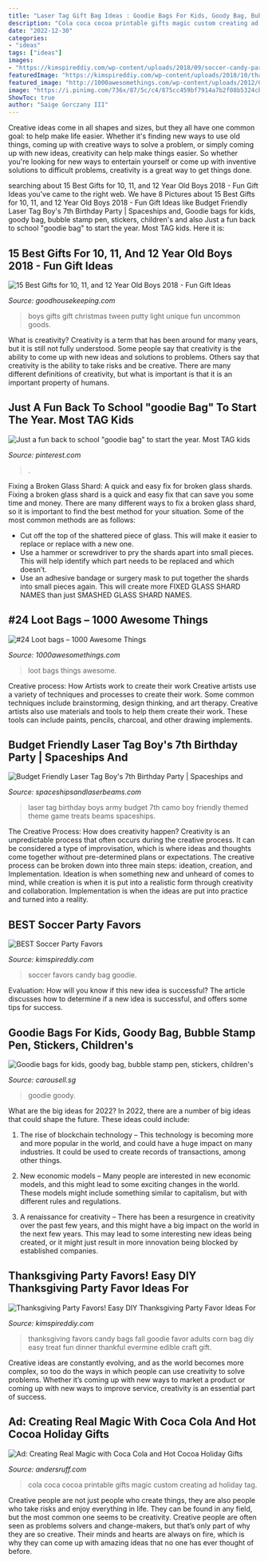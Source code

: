 ```yaml
---
title: "Laser Tag Gift Bag Ideas : Goodie Bags For Kids, Goody Bag, Bubble Stamp Pen, Stickers, Children&#039;s"
description: "Cola coca cocoa printable gifts magic custom creating ad holiday tag"
date: "2022-12-30"
categories:
- "ideas"
tags: ["ideas"]
images:
- "https://kimspireddiy.com/wp-content/uploads/2018/09/soccer-candy-party-favors-226684740.jpg"
featuredImage: "https://kimspireddiy.com/wp-content/uploads/2018/10/thankful-candy-corn-favor-treat-bag-475188819.jpg"
featured_image: "http://1000awesomethings.com/wp-content/uploads/2012/03/loot-bags.jpg"
image: "https://i.pinimg.com/736x/87/5c/c4/875cc459bf7914a7b2f08b5324cb04de.jpg"
ShowToc: true
author: "Saige Gorczany III"
---
```



Creative ideas come in all shapes and sizes, but they all have one common goal: to help make life easier. Whether it's finding new ways to use old things, coming up with creative ways to solve a problem, or simply coming up with new ideas, creativity can help make things easier. So whether you're looking for new ways to entertain yourself or come up with inventive solutions to difficult problems, creativity is a great way to get things done.

	

		
searching about 15 Best Gifts for 10, 11, and 12 Year Old Boys 2018 - Fun Gift Ideas you've came to the right web. We have 8 Pictures about 15 Best Gifts for 10, 11, and 12 Year Old Boys 2018 - Fun Gift Ideas like Budget Friendly Laser Tag Boy&#039;s 7th Birthday Party | Spaceships and, Goodie bags for kids, goody bag, bubble stamp pen, stickers, children&#039;s and also Just a fun back to school &quot;goodie bag&quot; to start the year. Most TAG kids. Here it is:
		
    
## 15 Best Gifts For 10, 11, And 12 Year Old Boys 2018 - Fun Gift Ideas

<img loading=lazy src="https://hips.hearstapps.com/ghk.h-cdn.co/assets/17/46/1024x1535/spaceputty_1.jpg?resize=480:*" onerror="this.onerror=null;this.src='https://tse4.mm.bing.net/th?id=OIP.83Fsxf9RBSD8hiz99OtV7gHaLH&amp;pid=15.1';" alt="15 Best Gifts for 10, 11, and 12 Year Old Boys 2018 - Fun Gift Ideas">

_Source: goodhousekeeping.com_

>boys gifts gift christmas tween putty light unique fun uncommon goods. 

	

What is creativity?
Creativity is a term that has been around for many years, but it is still not fully understood. Some people say that creativity is the ability to come up with new ideas and solutions to problems. Others say that creativity is the ability to take risks and be creative. There are many different definitions of creativity, but what is important is that it is an important property of humans.

    
## Just A Fun Back To School &quot;goodie Bag&quot; To Start The Year. Most TAG Kids

<img loading=lazy src="https://i.pinimg.com/736x/87/5c/c4/875cc459bf7914a7b2f08b5324cb04de.jpg" onerror="this.onerror=null;this.src='https://tse1.mm.bing.net/th?id=OIP.q0o0lEgNMZT9wQIEbVfEtgHaJ3&amp;pid=15.1';" alt="Just a fun back to school &quot;goodie bag&quot; to start the year. Most TAG kids">

_Source: pinterest.com_

>. 

	

Fixing a Broken Glass Shard: A quick and easy fix for broken glass shards.
Fixing a broken glass shard is a quick and easy fix that can save you some time and money. There are many different ways to fix a broken glass shard, so it is important to find the best method for your situation. Some of the most common methods are as follows:
- Cut off the top of the shattered piece of glass. This will make it easier to replace or replace with a new one.
- Use a hammer or screwdriver to pry the shards apart into small pieces. This will help identify which part needs to be replaced and which doesn’t.
- Use an adhesive bandage or surgery mask to put together the shards into small pieces again. This will create more FIXED GLASS SHARD NAMES than just SMASHED GLASS SHARD NAMES.

    
## #24 Loot Bags – 1000 Awesome Things

<img loading=lazy src="http://1000awesomethings.com/wp-content/uploads/2012/03/loot-bags.jpg" onerror="this.onerror=null;this.src='https://tse3.mm.bing.net/th?id=OIP.kCiunWC0rzXVG5_1BXBtVgHaE8&amp;pid=15.1';" alt="#24 Loot bags – 1000 Awesome Things">

_Source: 1000awesomethings.com_

>loot bags things awesome. 

	

Creative process: How Artists work to create their work
Creative artists use a variety of techniques and processes to create their work. Some common techniques include brainstorming, design thinking, and art therapy. Creative artists also use materials and tools to help them create their work. These tools can include paints, pencils, charcoal, and other drawing implements.

    
## Budget Friendly Laser Tag Boy&#039;s 7th Birthday Party | Spaceships And

<img loading=lazy src="http://spaceshipsandlaserbeams.com/wp-content/uploads/2015/09/laser-tag-birthday-party-ideas-boys.jpg" onerror="this.onerror=null;this.src='https://tse1.mm.bing.net/th?id=OIP.qrOjCMFRjC45izUzjej2-wHaLH&amp;pid=15.1';" alt="Budget Friendly Laser Tag Boy&#039;s 7th Birthday Party | Spaceships and">

_Source: spaceshipsandlaserbeams.com_

>laser tag birthday boys army budget 7th camo boy friendly themed theme game treats beams spaceships. 

	

The Creative Process: How does creativity happen?
Creativity is an unpredictable process that often occurs during the creative process. It can be considered a type of improvisation, which is where ideas and thoughts come together without pre-determined plans or expectations. The creative process can be broken down into three main steps: ideation, creation, and Implementation. Ideation is when something new and unheard of comes to mind, while creation is when it is put into a realistic form through creativity and collaboration. Implementation is when the ideas are put into practice and turned into a reality.

    
## BEST Soccer Party Favors

<img loading=lazy src="https://kimspireddiy.com/wp-content/uploads/2018/09/soccer-candy-party-favors-226684740.jpg" onerror="this.onerror=null;this.src='https://tse3.mm.bing.net/th?id=OIP._lZDuKYkq86AeuGDtIzarQHaJ4&amp;pid=15.1';" alt="BEST Soccer Party Favors">

_Source: kimspireddiy.com_

>soccer favors candy bag goodie. 

	

Evaluation: How will you know if this new idea is successful?
The article discusses how to determine if a new idea is successful, and offers some tips for success.

    
## Goodie Bags For Kids, Goody Bag, Bubble Stamp Pen, Stickers, Children&#039;s

<img loading=lazy src="https://media.karousell.com/media/photos/products/2020/7/23/goodie_bags_for_kids_goody_bag_1595490684_13774b95.jpg" onerror="this.onerror=null;this.src='https://tse2.mm.bing.net/th?id=OIP._4sTTM5GKSGImfVFhXp_EQHaJ_&amp;pid=15.1';" alt="Goodie bags for kids, goody bag, bubble stamp pen, stickers, children&#039;s">

_Source: carousell.sg_

>goodie goody. 

	

What are the big ideas for 2022?
In 2022, there are a number of big ideas that could shape the future. These ideas could include:
1. The rise of blockchain technology – This technology is becoming more and more popular in the world, and could have a huge impact on many industries. It could be used to create records of transactions, among other things.

2. New economic models – Many people are interested in new economic models, and this might lead to some exciting changes in the world. These models might include something similar to capitalism, but with different rules and regulations.

3. A renaissance for creativity – There has been a resurgence in creativity over the past few years, and this might have a big impact on the world in the next few years. This may lead to some interesting new ideas being created, or it might just result in more innovation being blocked by established companies.

    
## Thanksgiving Party Favors! Easy DIY Thanksgiving Party Favor Ideas For

<img loading=lazy src="https://kimspireddiy.com/wp-content/uploads/2018/10/thankful-candy-corn-favor-treat-bag-475188819.jpg" onerror="this.onerror=null;this.src='https://tse4.mm.bing.net/th?id=OIP.8o34bq3Lzb_lRmT4rytHYQHaLH&amp;pid=15.1';" alt="Thanksgiving Party Favors! Easy DIY Thanksgiving Party Favor Ideas For">

_Source: kimspireddiy.com_

>thanksgiving favors candy bags fall goodie favor adults corn bag diy easy treat fun dinner thankful evermine edible craft gift. 

	

Creative ideas are constantly evolving, and as the world becomes more complex, so too do the ways in which people can use creativity to solve problems. Whether it’s coming up with new ways to market a product or coming up with new ways to improve service, creativity is an essential part of success.

    
## Ad: Creating Real Magic With Coca Cola And Hot Cocoa Holiday Gifts

<img loading=lazy src="http://andersruff.com/custom-printable-parties/wp-content/uploads/2014/12/coca-cola-favors-06.jpg" onerror="this.onerror=null;this.src='https://tse2.mm.bing.net/th?id=OIP.g2wxI6ExDkRSOsOaDAMVXwHaLE&amp;pid=15.1';" alt="Ad: Creating Real Magic with Coca Cola and Hot Cocoa Holiday Gifts">

_Source: andersruff.com_

>cola coca cocoa printable gifts magic custom creating ad holiday tag. 

	

Creative people are not just people who create things, they are also people who take risks and enjoy everything in life. They can be found in any field, but the most common one seems to be creativity. Creative people are often seen as problems solvers and change-makers, but that’s only part of why they are so creative. Their minds and hearts are always on fire, which is why they can come up with amazing ideas that no one has ever thought of before.

